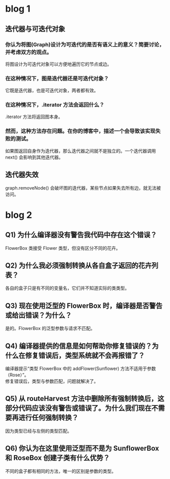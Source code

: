 
# blog 1

## 迭代器与可迭代对象

### 你认为将图(Graph)设计为可迭代的是否有语义上的意义？简要讨论，并考虑双方的观点。
将图设计为可迭代对象可以方便地遍历它的节点或边。

### 在这种情况下，图是迭代器还是可迭代对象？
它既是迭代器，也是可迭代对象，两者都有效。

### 在这种情况下，.iterator 方法会返回什么？
.iterator 方法将返回图本身。

### 然而，这种方法存在问题。在你的博客中，描述一个会导致该实现失败的测试。
如果图返回自身作为迭代器，那么迭代器之间就不是独立的。一个迭代器调用 next() 会影响到其他迭代器。

## 迭代器失效
graph.removeNode() 会破坏图的迭代器，某些节点如果失去所有边，就无法被访问。

# blog 2

## Q1) 为什么编译器没有警告我代码中存在这个错误？
FlowerBox 类接受 Flower 类型，但没有区分不同的花卉。

## Q2) 为什么我必须强制转换从各自盒子返回的花卉列表？
各自的盒子只是有不同的变量名，它们并不知道实际的类类型。

## Q3) 现在使用泛型的 FlowerBox 时，编译器是否警告或给出错误？为什么？
是的。FlowerBox 的泛型参数与请求不匹配。

## Q4) 编译器提供的信息是如何帮助你修复错误的？为什么在修复错误后，类型系统就不会再报错了？
编译器提示“类型 FlowerBox<Sunflower> 中的 addFlower(Sunflower) 方法不适用于参数（Rose）”。  
修复错误后，类型与参数匹配，问题就解决了。

## Q5) 从 routeHarvest 方法中删除所有强制转换后，这部分代码应该没有警告或错误了。为什么我们现在不需要再进行任何强制转换？
因为类型已经与左侧的类型匹配。

## Q6) 你认为在这里使用泛型而不是为 SunflowerBox 和 RoseBox 创建子类有什么优势？
不同的盒子都有相同的方法，唯一的区别是参数的类型。